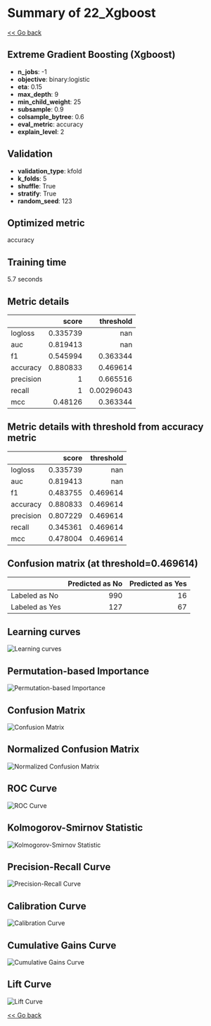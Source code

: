 # Summary of 22_Xgboost

[<< Go back](../README.md)


## Extreme Gradient Boosting (Xgboost)
- **n_jobs**: -1
- **objective**: binary:logistic
- **eta**: 0.15
- **max_depth**: 9
- **min_child_weight**: 25
- **subsample**: 0.9
- **colsample_bytree**: 0.6
- **eval_metric**: accuracy
- **explain_level**: 2

## Validation
 - **validation_type**: kfold
 - **k_folds**: 5
 - **shuffle**: True
 - **stratify**: True
 - **random_seed**: 123

## Optimized metric
accuracy

## Training time

5.7 seconds

## Metric details
|           |    score |    threshold |
|:----------|---------:|-------------:|
| logloss   | 0.335739 | nan          |
| auc       | 0.819413 | nan          |
| f1        | 0.545994 |   0.363344   |
| accuracy  | 0.880833 |   0.469614   |
| precision | 1        |   0.665516   |
| recall    | 1        |   0.00296043 |
| mcc       | 0.48126  |   0.363344   |


## Metric details with threshold from accuracy metric
|           |    score |   threshold |
|:----------|---------:|------------:|
| logloss   | 0.335739 |  nan        |
| auc       | 0.819413 |  nan        |
| f1        | 0.483755 |    0.469614 |
| accuracy  | 0.880833 |    0.469614 |
| precision | 0.807229 |    0.469614 |
| recall    | 0.345361 |    0.469614 |
| mcc       | 0.478004 |    0.469614 |


## Confusion matrix (at threshold=0.469614)
|                |   Predicted as No |   Predicted as Yes |
|:---------------|------------------:|-------------------:|
| Labeled as No  |               990 |                 16 |
| Labeled as Yes |               127 |                 67 |

## Learning curves
![Learning curves](learning_curves.png)

## Permutation-based Importance
![Permutation-based Importance](permutation_importance.png)
## Confusion Matrix

![Confusion Matrix](confusion_matrix.png)


## Normalized Confusion Matrix

![Normalized Confusion Matrix](confusion_matrix_normalized.png)


## ROC Curve

![ROC Curve](roc_curve.png)


## Kolmogorov-Smirnov Statistic

![Kolmogorov-Smirnov Statistic](ks_statistic.png)


## Precision-Recall Curve

![Precision-Recall Curve](precision_recall_curve.png)


## Calibration Curve

![Calibration Curve](calibration_curve_curve.png)


## Cumulative Gains Curve

![Cumulative Gains Curve](cumulative_gains_curve.png)


## Lift Curve

![Lift Curve](lift_curve.png)



[<< Go back](../README.md)
